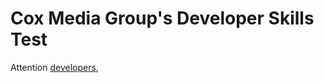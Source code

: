 Cox Media Group's Developer Skills Test
=======================================

Attention [developers](http://bit.ly/XVcCqa),
